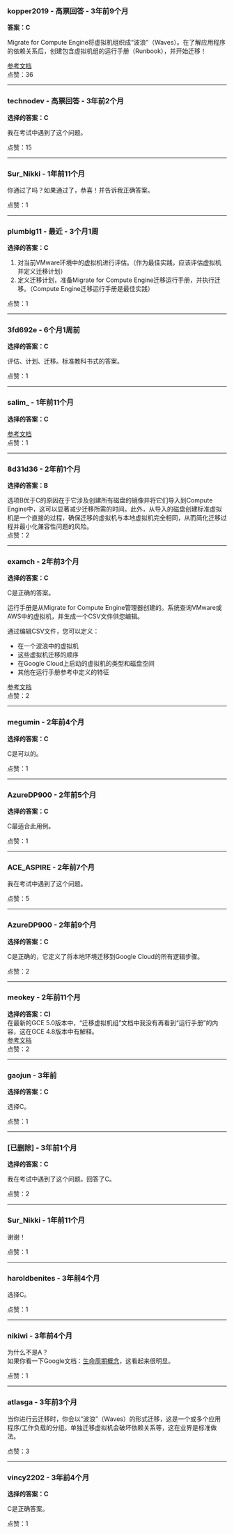 ### kopper2019 - 高票回答 - 3年前9个月

**答案：C**
  
Migrate for Compute Engine将虚拟机组织成“波浪”（Waves）。在了解应用程序的依赖关系后，创建包含虚拟机组的运行手册（Runbook），并开始迁移！

[参考文档](https://cloud.google.com/migrate/compute-engine/docs/4.5/how-to/migrate-on-premises-to-gcp/overview)    
点赞：36

---

### technodev - 高票回答 - 3年前2个月

**选择的答案：C**
  
我在考试中遇到了这个问题。
  
点赞：15

---

### Sur_Nikki - 1年前11个月
  
你通过了吗？如果通过了，恭喜！并告诉我正确答案。
  
点赞：1

---

### plumbig11 - 最近 - 3个月1周

**选择的答案：C**
  
1. 对当前VMware环境中的虚拟机进行评估。（作为最佳实践，应该评估虚拟机并定义迁移计划）    
2. 定义迁移计划，准备Migrate for Compute Engine迁移运行手册，并执行迁移。（Compute Engine迁移运行手册是最佳实践）
  
点赞：1

---

### 3fd692e - 6个月1周前

**选择的答案：C**
  
评估、计划、迁移。标准教科书式的答案。
  
点赞：1

---

### salim_ - 1年前11个月

**选择的答案：C**

[参考文档](https://cloud.google.com/migrate/compute-engine/docs/4.11/how-to/migrate-on-premises-to-gcp/overview)    
点赞：1

---

### 8d31d36 - 2年前1个月

**选择的答案：B**
  
选项B优于C的原因在于它涉及创建所有磁盘的镜像并将它们导入到Compute Engine中，这可以显著减少迁移所需的时间。此外，从导入的磁盘创建标准虚拟机是一个直接的过程，确保迁移的虚拟机与本地虚拟机完全相同，从而简化迁移过程并最小化兼容性问题的风险。    
点赞：2

---

### examch - 2年前3个月

**选择的答案：C**
  
C是正确的答案。
  
运行手册是从Migrate for Compute Engine管理器创建的。系统查询VMware或AWS中的虚拟机，并生成一个CSV文件供您编辑。
  
通过编辑CSV文件，您可以定义：

- 在一个波浪中的虚拟机
- 这些虚拟机迁移的顺序
- 在Google Cloud上启动的虚拟机的类型和磁盘空间
- 其他在运行手册参考中定义的特征

[参考文档](https://cloud.google.com/migrate/compute-engine/docs/4.8/how-to/organizing-migrations/creating-and-modifying-runbooks#generating_runbook_templates)    
点赞：2

---

### megumin - 2年前4个月

**选择的答案：C**
  
C是可以的。
  
点赞：1

---

### AzureDP900 - 2年前5个月

**选择的答案：C**
  
C最适合此用例。
  
点赞：1

---

### ACE_ASPIRE - 2年前7个月
  
我在考试中遇到了这个问题。
  
点赞：5

---

### AzureDP900 - 2年前9个月

**选择的答案：C**
  
C是正确的，它定义了将本地环境迁移到Google Cloud的所有逻辑步骤。
  
点赞：2

---

### meokey - 2年前11个月

**选择的答案：C)**    
在最新的GCE 5.0版本中，“迁移虚拟机组”文档中我没有再看到“运行手册”的内容，这在GCE 4.8版本中有解释。  
[参考文档](https://cloud.google.com/migrate/compute-engine/docs/5.0/how-to/migrating-vm-groups)    
点赞：2

---

### gaojun - 3年前

**选择的答案：C**
  
选择C。
  
点赞：1

---

### [已删除] - 3年前1个月

**选择的答案：C**
  
我在考试中遇到了这个问题。回答了C。
  
点赞：2

---

### Sur_Nikki - 1年前11个月
  
谢谢！
  
点赞：1

---

### haroldbenites - 3年前4个月
  
选择C。
  
点赞：1

---

### nikiwi - 3年前4个月
  
为什么不是A？    
如果你看一下Google文档：[生命周期概念](https://cloud.google.com/migrate/compute-engine/docs/5.0/concepts/lifecycle)，这看起来很明显。
  
点赞：1

---

### atlasga - 3年前3个月
  
当你进行云迁移时，你会以“波浪”（Waves）的形式迁移，这是一个或多个应用程序/工作负载的分组。单独迁移虚拟机会破坏依赖关系等，这在业界是标准做法。
  
点赞：3

---

### vincy2202 - 3年前4个月

**选择的答案：C**
  
C是正确答案。
  
点赞：1
